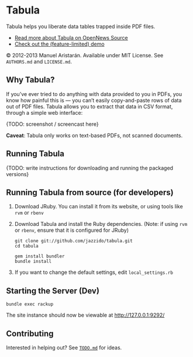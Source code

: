 # Tabula

Tabula helps you liberate data tables trapped inside PDF files.

* [Read more about Tabula on OpenNews Source](http://source.mozillaopennews.org/en-US/articles/introducing-tabula/)
* [Check out the (feature-limited) demo](http://tabula.nerdpower.org/)

© 2012-2013 Manuel Aristarán. Available under MIT License. See `AUTHORS.md`
and `LICENSE.md`.

## Why Tabula?

If you’ve ever tried to do anything with data provided to you in PDFs, you
know how painful this is — you can’t easily copy-and-paste rows of data out
of PDF files. Tabula allows you to extract that data in CSV format, through
a simple web interface:

{TODO: screenshot / screencast here}

**Caveat**: Tabula only works on text-based PDFs, not scanned documents.

## Running Tabula

{TODO: write instructions for downloading and running the packaged versions}

## Running Tabula from source (for developers)

1. Download JRuby. You can install it from its website, or using tools like `rvm` or `rbenv`

2. Download Tabula and install the Ruby dependencies. (Note: if using `rvm` or `rbenv`, ensure that it is configured for JRuby)

    ~~~
    git clone git://github.com/jazzido/tabula.git
    cd tabula

    gem install bundler
    bundle install
    ~~~

3. If you want to change the default settings, edit `local_settings.rb`


## Starting the Server (Dev)

    bundle exec rackup

The site instance should now be viewable at http://127.0.0.1:9292/

## Contributing

Interested in helping out? See [`TODO.md`](TODO.md) for ideas.
